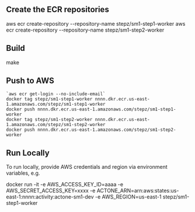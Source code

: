 
## Create the ECR repositories

aws ecr create-repository --repository-name stepz/sm1-step1-worker
aws ecr create-repository --repository-name stepz/sm1-step2-worker

## Build

make

## Push to AWS

```console
`aws ecr get-login --no-include-email`
docker tag stepz/sm1-step1-worker nnnn.dkr.ecr.us-east-1.amazonaws.com/stepz/sm1-step1-worker
docker push nnnn.dkr.ecr.us-east-1.amazonaws.com/stepz/sm1-step1-worker
docker tag stepz/sm1-step2-worker nnnn.dkr.ecr.us-east-1.amazonaws.com/stepz/sm1-step2-worker
docker push nnnn.dkr.ecr.us-east-1.amazonaws.com/stepz/sm1-step2-worker
```

## Run Locally

To run locally, provide AWS credentials and region via environment variables, e.g.

docker run -it -e AWS_ACCESS_KEY_ID=aaaa -e AWS_SECRET_ACCESS_KEY=xxxx -e ACTONE_ARN=arn:aws:states:us-east-1:nnnn:activity:actone-sm1-dev -e AWS_REGION=us-east-1  stepz/sm1-step1-worker
